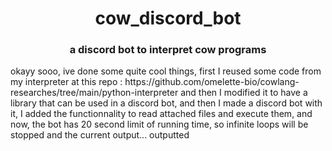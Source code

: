 <h1 align="center"> cow_discord_bot </h1>

<h3 align="center">a discord bot to interpret cow programs</h2>

<p align="left">okayy sooo, ive done some quite cool things, first I reused some code from my interpreter at this repo : https://github.com/omelette-bio/cowlang-researches/tree/main/python-interpreter and then I modified it to have a library that can be used in a discord bot, and then I made a discord bot with it, I added the functionnality to read attached files and execute them, and now, the bot has 20 second limit of running time, so infinite loops will be stopped and the current output... outputted</p>

